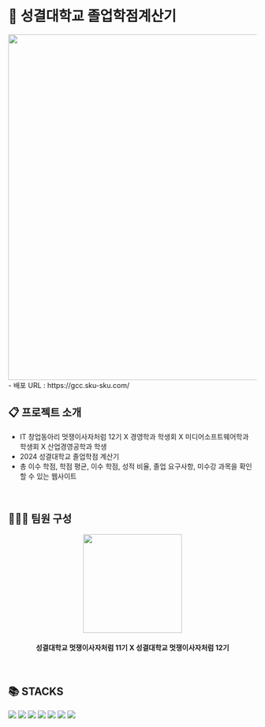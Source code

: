 # 📌 성결대학교 졸업학점계산기

<div align="center">
 <img src="https://github.com/ckdwns1221/ckdwns1221/assets/130385395/c9f1d5a5-e9ac-4937-a98b-f5e3bb7dc1e5.png" width="700" height="auto">
</div>
- 배포 URL : https://gcc.sku-sku.com/
  
<br>

## 📋 프로젝트 소개

- IT 창업동아리 멋쟁이사자처럼 12기 X 경영학과 학생회 X 미디어소프트웨어학과 학생회 X 산업경영공학과 학생
- 2024 성결대학교 졸업학점 계산기
- 총 이수 학점, 학점 평균, 이수 학점, 성적 비율, 졸업 요구사항, 미수강 과목을 확인할 수 있는 웹사이트

<br>

## 👨🏻‍💻 팀원 구성

<div align="center">
<img src="https://github.com/ckdwns1221/ckdwns1221/assets/130385395/62beb26f-4674-4043-90b1-e3c941a6840e" width="200" height="auto">
<br />
<h4>
성결대학교 멋쟁이사자처럼 11기 X 성결대학교 멋쟁이사자처럼 12기 
</h4>

</div>

<br>

## 📚 STACKS
  <img src="https://img.shields.io/badge/html5-E34F26?style=for-the-badge&logo=html5&logoColor=white"> <img src="https://img.shields.io/badge/css-1572B6?style=for-the-badge&logo=css3&logoColor=white"> <img src="https://img.shields.io/badge/bootstrap-7952B3?style=for-the-badge&logo=bootstrap&logoColor=white"> <img src="https://img.shields.io/badge/javascript-F7DF1E?style=for-the-badge&logo=javascript&logoColor=black"> <img src="https://img.shields.io/badge/python-3776AB?style=for-the-badge&logo=python&logoColor=white"> <img src="https://img.shields.io/badge/github-181717?style=for-the-badge&logo=github&logoColor=white"> <img src="https://img.shields.io/badge/git-F05032?style=for-the-badge&logo=git&logoColor=white">
